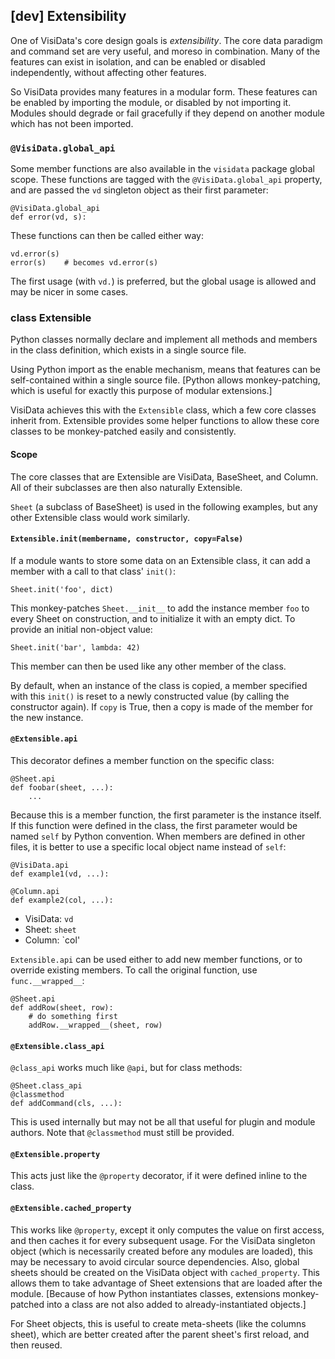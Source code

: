 ## [dev] Extensibility

One of VisiData's core design goals is *extensibility*.
The core data paradigm and command set are very useful, and moreso in combination.
Many of the features can exist in isolation, and can be enabled or disabled independently, without affecting other features.

So VisiData provides many features in a modular form.
These features can be enabled by importing the module, or disabled by not importing it.
Modules should degrade or fail gracefully if they depend on another module which has not been imported.

### `@VisiData.global_api`

Some member functions are also available in the `visidata` package global scope.
These functions are tagged with the `@VisiData.global_api` property, and are passed the `vd` singleton object as their first parameter:

    @VisiData.global_api
    def error(vd, s):

These functions can then be called either way:

    vd.error(s)
    error(s)    # becomes vd.error(s)

The first usage (with `vd.`) is preferred, but the global usage is allowed and may be nicer in some cases.

### class Extensible

Python classes normally declare and implement all methods and members in the class definition, which exists in a single source file.

Using Python import as the enable mechanism, means that features can be self-contained within a single source file.
[Python allows monkey-patching, which is useful for exactly this purpose of modular extensions.]


VisiData achieves this with the `Extensible` class, which a few core classes inherit from.  Extensible provides some helper functions to allow these core classes to be monkey-patched easily and consistently.

#### Scope

The core classes that are Extensible are VisiData, BaseSheet, and Column.
All of their subclasses are then also naturally Extensible.

`Sheet` (a subclass of BaseSheet) is used in the following examples, but any other Extensible class would work similarly.

#### `Extensible.init(membername, constructor, copy=False)`

If a module wants to store some data on an Extensible class, it can add a member with a call to that class' `init()`:

    Sheet.init('foo', dict)

This monkey-patches `Sheet.__init__` to add the instance member `foo` to every Sheet on construction, and to initialize it with an empty dict.
To provide an initial non-object value:

    Sheet.init('bar', lambda: 42)

This member can then be used like any other member of the class.

By default, when an instance of the class is copied, a member specified with this `init()` is reset to a newly constructed value (by calling the constructor again).
If `copy` is True, then a copy is made of the member for the new instance.

#### `@Extensible.api`

This decorator defines a member function on the specific class:

    @Sheet.api
    def foobar(sheet, ...):
        ...

Because this is a member function, the first parameter is the instance itself.
If this function were defined in the class, the first parameter would be named `self` by Python convention.
When members are defined in other files, it is better to use a specific local object name instead of `self`:

    @VisiData.api
    def example1(vd, ...):

    @Column.api
    def example2(col, ...):

- VisiData: `vd`
- Sheet: `sheet`
- Column: `col'

`Extensible.api` can be used either to add new member functions, or to override existing members.
To call the original function, use `func.__wrapped__`:

    @Sheet.api
    def addRow(sheet, row):
        # do something first
        addRow.__wrapped__(sheet, row)

#### `@Extensible.class_api`

`@class_api` works much like `@api`, but for class methods:

    @Sheet.class_api
    @classmethod
    def addCommand(cls, ...):

This is used internally but may not be all that useful for plugin and module authors.
Note that `@classmethod` must still be provided.

#### `@Extensible.property`

This acts just like the `@property` decorator, if it were defined inline to the class.

#### `@Extensible.cached_property`

This works like `@property`, except it only computes the value on first access, and then caches it for every subsequent usage.
For the VisiData singleton object (which is necessarily created before any modules are loaded), this may be necessary to avoid circular source dependencies.
Also, global sheets should be created on the VisiData object with `cached_property`.
This allows them to take advantage of Sheet extensions that are loaded after the module.  [Because of how Python instantiates classes, extensions monkey-patched into a class are not also added to already-instantiated objects.]

For Sheet objects, this is useful to create meta-sheets (like the columns sheet), which are better created after the parent sheet's first reload, and then reused.
